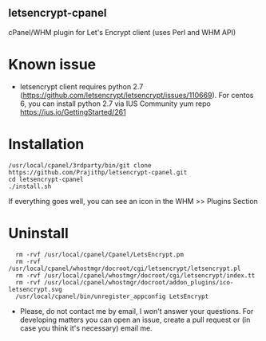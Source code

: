 ## letsencrypt-cpanel
 cPanel/WHM plugin for Let's Encrypt client (uses Perl and WHM API) 

# Known issue
* letsencrypt client requires python 2.7 (https://github.com/letsencrypt/letsencrypt/issues/110669).
    For centos 6, you can install python 2.7 via IUS Community yum repo https://ius.io/GettingStarted/261



# Installation
```
/usr/local/cpanel/3rdparty/bin/git clone https://github.com/Prajithp/letsencrypt-cpanel.git
cd letsencrypt-cpanel
./install.sh
```
If everything goes well, you can see an icon in the WHM >> Plugins Section

# Uninstall
```
  rm -rvf /usr/local/cpanel/Cpanel/LetsEncrypt.pm
  rm -rvf /usr/local/cpanel/whostmgr/docroot/cgi/letsencrypt/letsencrypt.pl
  rm -rvf /usr/local/cpanel/whostmgr/docroot/cgi/letsencrypt/index.tt
  rm -rvf /usr/local/cpanel/whostmgr/docroot/addon_plugins/ico-letsencrypt.svg
  /usr/local/cpanel/bin/unregister_appconfig LetsEncrypt
```

* Please, do not contact me by email, I won't answer your questions. For developing matters you can open an issue, create a pull request or (in case you think it's necessary) email me.
